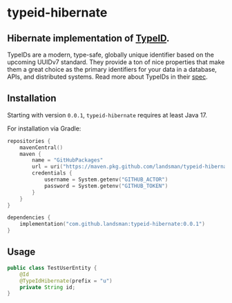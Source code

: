 # typeid-hibernate

## Hibernate implementation of [TypeID](https://github.com/fxlae/typeid-java).

TypeIDs are a modern, type-safe, globally unique identifier based on the upcoming
UUIDv7 standard. They provide a ton of nice properties that make them a great choice
as the primary identifiers for your data in a database, APIs, and distributed systems.
Read more about TypeIDs in their [spec](https://github.com/jetpack-io/typeid).

## Installation

Starting with version `0.0.1`, `typeid-hibernate` requires at least Java 17.

For installation via Gradle:

```kotlin
repositories {
    mavenCentral()
    maven {
        name = "GitHubPackages"
        url = uri("https://maven.pkg.github.com/landsman/typeid-hibernate")
        credentials {
            username = System.getenv("GITHUB_ACTOR")
            password = System.getenv("GITHUB_TOKEN")
        }
    }
}

dependencies {
    implementation("com.github.landsman:typeid-hibernate:0.0.1")
}
```

## Usage

```java
public class TestUserEntity {
    @Id
    @TypeIdHibernate(prefix = "u")
    private String id;
}
```

